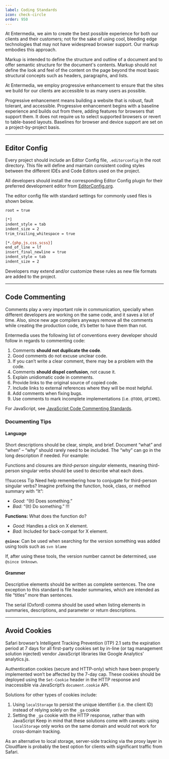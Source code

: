 ```yaml
---
label: Coding Standards
icon: check-circle
order: 950
---
```


At Entermedia, we aim to create the best possible experience for both our clients and their customers; not for the sake of using cool, bleeding edge technologies that may not have widespread browser support. Our markup embodies this approach.

Markup is intended to define the structure and outline of a document and to offer semantic structure for the document's contents. Markup should not define the look and feel of the content on the page beyond the most basic structural concepts such as headers, paragraphs, and lists.

At Entermedia, we employ progressive enhancement to ensure that the sites we build for our clients are accessible to as many users as possible.

Progressive enhancement means building a website that is robust, fault tolerant, and accessible. Progressive enhancement begins with a baseline experience and builds out from there, adding features for browsers that support them. It does not require us to select supported browsers or revert to table-based layouts. Baselines for browser and device support are set on a project-by-project basis.

---

## Editor Config

Every project should include an Editor Config file, `.editorconfig` in the root directory. This file will define and maintain consistent coding styles between the different IDEs and Code Editors used on the project.

All developers should install the corresponding Editor Config plugin for their preferred development editor from [EditorConfig.org](http://editorconfig.org/#download).

The editor config file with standard settings for commonly used files is shown below.

```bash
root = true

[*]
indent_style = tab
indent_size = 2
trim_trailing_whitespace = true

[*.{php,js,css,scss}]
end_of_line = lf
insert_final_newline = true
indent_style = tab
indent_size = 2
```

Developers may extend and/or customize these rules as new file formats are added to the project.

---

## Code Commenting

Comments play a very important role in communication, specially when different developers are working on the same code, and it saves a lot of time. Also, since new age compilers anyways remove all the comments while creating the production code, it’s better to have them than not.

Entermedia uses the following list of conventions every developer should follow in regards to commenting code:

1. Comments **should not duplicate the code**.
2. Good comments do not excuse unclear code.
3. If you can’t write a clear comment, there may be a problem with the code.
4. Comments **should dispel confusion**, not cause it.
5. Explain unidiomatic code in comments.
6. Provide links to the original source of copied code.
7. Include links to external references where they will be most helpful.
8. Add comments when fixing bugs.
9. Use comments to mark incomplete implementations (i.e. `@TODO`, `@FIXME`).

For JavaScript, see [JavaScript Code Commenting Standards](/best-practices/javascript/#code-commenting).

### Documenting Tips

#### Language

Short descriptions should be clear, simple, and brief. Document “what” and “when” – “why” should rarely need to be included. The “why” can go in the long description if needed. For example:

Functions and closures are _third-person singular_ elements, meaning third-person singular verbs should be used to describe what each does.

!!!success Tip
Need help remembering how to conjugate for third-person singular verbs? Imagine prefixing the function, hook, class, or method summary with “It”:

- _Good:_ “(It) Does something.”
- _Bad:_ “(It) Do something.”
  !!!

**Functions:** What does the function do?

- _Good:_ Handles a click on X element.
- _Bad:_ Included for back-compat for X element.

**`@since`**: Can be used when searching for the version something was added using tools such as `svn blame`

If, after using these tools, the version number cannot be determined, use `@since Unknown`.

#### Grammer

Descriptive elements should be written as complete sentences. The one exception to this standard is file header summaries, which are intended as file “titles” more than sentences.

The serial (Oxford) comma should be used when listing elements in summaries, descriptions, and parameter or return descriptions.

---

## Avoid Cookies

Safari browser’s Intelligent Tracking Prevention (ITP) 2.1 sets the expiration period at 7 days for all first-party cookies set by in-line (or tag management solution injected) vendor JavaScript libraries like Google Analytics’ analytics.js.

Authentication cookies (secure and HTTP-only) which have been properly implemented won’t be affected by the 7-day cap. These cookies should be deployed using the `Set-Cookie` header in the HTTP response and inaccessible via JavaScript’s `document.cookie` API.

Solutions for other types of cookies include:

1. Using `localStorage` to persist the unique identifier (i.e. the client ID) instead of relying solely on the `_ga` cookie
2. Setting the `_ga` cookie with the HTTP response, rather than with JavaScript Keep in mind that these solutions come with caveats: using `localStorage` only works on the same domain and would not work for cross-domain tracking.

As an alternative to local storage, server-side tracking via the proxy layer in Cloudflare is probably the best option for clients with significant traffic from Safari.
